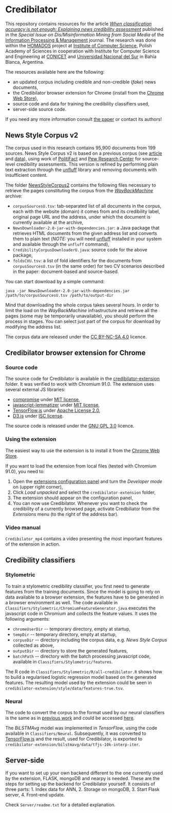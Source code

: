 # Credibilator

This repository contains resources for the article *[When classification accuracy is not enough: Explaining news credibility assessment](https://doi.org/10.1016/j.ipm.2021.102653)* published in the *Special Issue on Dis/Misinformation Mining from Social Media* of the [Information Processing & Management](https://www.journals.elsevier.com/information-processing-and-management) journal.
The research was done within the [HOMADOS](https://homados.ipipan.waw.pl/) project at [Institute of Computer Science](https://ipipan.waw.pl/), Polish Academy of Sciences in cooperation with Institute for Computer Science and Engineering at [CONICET](http://www.conicet.gov.ar/?lan=en) and [Universidad Nacional del Sur](https://www.uns.edu.ar/ingles) in Bahía Blanca, Argentina.

The resources available here are the following:
* an updated corpus including credible and non-credible (*fake*) news documents,
* the Credibilator browser extension for Chrome (install from the [Chrome Web Store](https://chrome.google.com/webstore/detail/credibilator/lalomhplonipaikfmhaebdailpomkblo)),
* source code and data for training the credibility classifiers used,
* server-side source code.

If you need any more information consult [the paper](https://doi.org/10.1016/j.ipm.2021.102653) or contact its authors! 

## News Style Corpus v2
The corpus used in this research contains 95,900 documents from 199 sources. News Style Corpus v2 is based on a previous corpus (see [article](https://ojs.aaai.org//index.php/AAAI/article/view/5386) and [data](https://github.com/piotrmp/fakestyle)), using work of [PolitiFact](https://www.politifact.com/punditfact/article/2017/apr/20/politifacts-guide-fake-news-websites-and-what-they/) and [Pew Research Center](https://www.journalism.org/2014/10/21/political-polarization-media-habits/) for source-level credibility assessments.
This version is refined by performing plain text extraction through the [unfluff](https://github.com/ageitgey/node-unfluff) library and removing documents with insufficient content.

The folder [NewsStyleCorpus2](NewsStyleCorpus2) contains the following files necessary to retrieve the pages constituting the corpus from the *[WayBackMachine](https://web.archive.org/)* archive:
* `corpusSourcesU.tsv`: tab-separated list of all documents in the corpus, each with the website (domain) it comes from and its credibility label, original page URL and the address, under which the document is currently available at the archive,
* `NewsDownloader-2.0-jar-with-dependencies.jar`: a Java package that retrieves HTML documents from the given address list and converts them to plain text (*NOTE:* you will need [unfluff](https://github.com/ageitgey/node-unfluff) installed in your system and available through the `unfluff` command),
* `CredibilityCorpusDownloaderU.java`: source code for the above package,
* `foldsCVU.tsv`: a list of fold identifiers for the documents from `corpusSourcesU.tsv` (in the same order) for two CV scenarios described in the paper: document-based and source-based.

You can start download by a simple command:
```
java -jar NewsDownloader-2.0-jar-with-dependencies.jar /path/to/corpusSourcesU.tsv /path/to/output-dir
```
Mind that downloading the whole corpus takes several hours. In order to limit the load on the *WayBackMachine* infrastructure and retrieve all the pages (some may be temporarily unavailable), you should perform the process in stages. You can select just part of the corpus for download by modifying the address list.

The corpus data are released under the [CC BY-NC-SA 4.0](https://creativecommons.org/licenses/by-nc-sa/4.0/) licence.

## Credibilator browser extension for Chrome

### Source code
The source code for Credibilator is available in the [credibilator-extension](credibilator-extension) folder. It was verified to work with Chromium 91.0. The extension uses several external JS libraries:
* [compromise](https://github.com/spencermountain/compromise) under [MIT license](LICENSE-MIT),
* [javascript-lemmatizer](https://github.com/myabu-dev/javascript-lemmatizer) under [MIT license](LICENSE-MIT),
* [TensorFlow.js](https://github.com/tensorflow/tfjs) under [Apache License 2.0](LICENSE-APACHE),
* [D3.js](https://github.com/d3/d3) under [ISC license](LICENSE-ISC).

The source code is released under the [GNU GPL 3.0](https://www.gnu.org/licenses/gpl-3.0.html) licence.

### Using the extension

The easiest way to use the extension is to install it from the [Chrome Web Store](https://chrome.google.com/webstore/detail/credibilator/lalomhplonipaikfmhaebdailpomkblo).

If you want to load the extension from local files (tested with Chromium 91.0), you need to:
1. Open the [extensions configuration panel](chrome://extensions/) and turn the *Developer mode* on (upper right corner),
2. Click *Load unpacked* and select the `credibilator-extension` folder,
3. The extension should appear on the configuration panel,
4. You can now use Credibilator. Whenever you want to check the credibility of a currently browsed page, activate Credbiliator from the *Extensions* menu (to the right of the address bar).

### Video manual

`Credibilator_mp4` contains a video presenting the most important features of the extension in action.

## Credibility classifiers

### Stylometric

To train a stylometric credibility classifier, you first need to generate features from the training documents. Since the model is going to rely on data available to a browser extension, the features have to be generated in a browser environment as well. The code available in `Classifiers/Stylometric/ChromiumFeatureGenerator.java` executes the javascript code in Chromium and collects the feature values. It uses the following arguments:
* `chromeUserDir` -- temporary directory, empty at startup,
* `tempDir` -- temporary directory, empty at startup,
* `corpusDir` -- directory including the corpus data, e.g. *News Style Corpus* collected as above,
* `outputDir` -- directory to store the generated features,
* `batchPath` -- directory with the batch processing javascript code, available in `Classifiers/Stylometric/features`.

The R code in `Classifiers/Stylometric/R/all-credibilator.R` shows how to build a regularised logistic regression model based on the generated features. The resulting model used by the extension could be seen in `credibilator-extension/style/data/features-true.tsv`.

### Neural

The code to convert the corpus to the format used by our neural classifiers is the same as in [previous work](https://github.com/piotrmp/fakestyle/) and could be accessed [here](https://github.com/piotrmp/fakestyle/blob/master/BiLSTMAvg/DataConversion.java). 

The *BiLSTMAvg* model was implemented in *TensorFlow*, using the code available in `Classifiers/Neural`. Subsequently, it was converted to [TensorFlow.js](https://www.tensorflow.org/js) and the result, used for Credibilator, is exported to `credibilator-extension/bilstmavg/data/tfjs-10k-interp-iter`.

## Server-side

If you want to set up your own backend different to the one currently used by the extension, FLASK, mongoDB and nearpy is needed. These are the steps for setting up the backend for Credibilator yourself. It consists of three parts: 1. Index data for ANN, 2. Storage on mongoDB, 3. Start Flask server, 4. Front-end update.

Check `Server/readme.txt` for a detailed explanation. 

